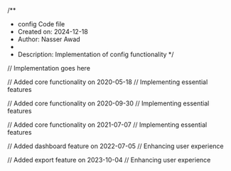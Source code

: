 /**
 * config Code file
 * Created on: 2024-12-18
 * Author: Nasser Awad
 *
 * Description: Implementation of config functionality
 */
 
// Implementation goes here


// Added core functionality on 2020-05-18
// Implementing essential features

// Added core functionality on 2020-09-30
// Implementing essential features

// Added core functionality on 2021-07-07
// Implementing essential features

// Added dashboard feature on 2022-07-05
// Enhancing user experience

// Added export feature on 2023-10-04
// Enhancing user experience
